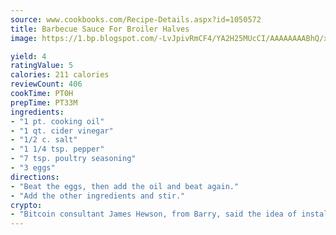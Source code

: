 ```yaml
---
source: www.cookbooks.com/Recipe-Details.aspx?id=1050572
title: Barbecue Sauce For Broiler Halves
image: https://1.bp.blogspot.com/-LvJpivRmCF4/YA2H25MUcCI/AAAAAAAABhQ/xgndXuMf7Zopp5S4RExCblnSp5YGujfSQCLcBGAsYHQ/s320/8.png

yield: 4
ratingValue: 5
calories: 211 calories
reviewCount: 406
cookTime: PT0H
prepTime: PT33M
ingredients:
- "1 pt. cooking oil"
- "1 qt. cider vinegar"
- "1/2 c. salt"
- "1 1/4 tsp. pepper"
- "7 tsp. poultry seasoning"
- "3 eggs"
directions:
- "Beat the eggs, then add the oil and beat again."
- "Add the other ingredients and stir."
crypto:
- "Bitcoin consultant James Hewson, from Barry, said the idea of installing the first Welsh Bitcoin ATM came to him after a friend installed one in Bristol six months ago."
---
```

